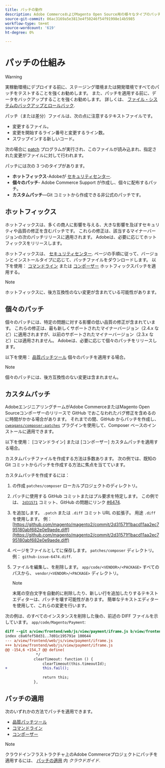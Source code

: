 ```yaml
---
title: パッチの動作
description: Adobe CommerceおよびMagento Open Source用の様々なタイプのパッチとその動作について説明します。
source-git-commit: 06ac3169a5e3813e4f50246f54f91998e14b5985
workflow-type: tm+mt
source-wordcount: '619'
ht-degree: 0%

---
```



# パッチの仕組み

>[!WARNING]
>
>実稼動環境にデプロイする前に、ステージング環境または開発環境ですべてのパッチをテストすることを強くお勧めします。 また、パッチを適用する前に、データをバックアップすることを強くお勧めします。 詳しくは、 [ファイル・システムのバックアップとロールバック](https://devdocs.magento.com/guides/v2.4/install-gde/install/cli/install-cli-backup.html).

パッチ（または差分）ファイルは、次の点に注意するテキストファイルです。

- 変更するファイル。
- 変更を開始するライン番号と変更するライン数。
- スワップインする新しいコード。

次の場合に [patch](https://en.wikipedia.org/wiki/Patch_(Unix)) プログラムが実行され、このファイルが読み込まれ、指定された変更がファイルに対して行われます。

パッチには次の 3 つのタイプがあります。

- **ホットフィックス**-Adobeが [セキュリティセンター](https://magento.com/security/patches).
- **個々のパッチ**- Adobe Commerce Support が作成し、個々に配布するパッチ。
- **カスタムパッチ**—Git コミットから作成できる非公式のパッチです。

## ホットフィックス

ホットフィックスは、多くの商人に影響を与える、大きな影響を及ぼすセキュリティや品質の修正を含むパッチです。 これらの修正は、該当するマイナーバージョンの次のパッチリリースに適用されます。 Adobeは、必要に応じてホットフィックスをリリースします。

ホットフィックスは、 [セキュリティセンター](https://magento.com/security/patches). ページの手順に従って、バージョンとインストールタイプに応じて、パッチファイルをダウンロードします。 以下を使用： [コマンドライン](../patches/apply.md#) または [コンポーザー](../patches/apply.md) ホットフィックスパッチを適用する。

>[!NOTE]
>
>ホットフィックスに、後方互換性のない変更が含まれている可能性があります。

## 個々のパッチ

個々のパッチには、特定の問題に対する影響の低い品質の修正が含まれています。 これらの修正は、最も新しくサポートされたマイナーバージョン（2.4.x など）に適用されますが、以前のサポートされたマイナーバージョン（2.3.x など）には適用されません。 Adobeは、必要に応じて個々のパッチをリリースします。

以下を使用： [品質パッチツール](https://devdocs.magento.com/quality-patches/tool.html) 個々のパッチを適用する場合。

>[!NOTE]
>
>個々のパッチには、後方互換性のない変更は含まれません。

## カスタムパッチ

AdobeエンジニアリングチームがAdobe CommerceまたはMagento Open Sourceコンポーザーのリリースで GitHub でおこなわれたバグ修正を含めるのに時間がかかる場合があります。 それまでの間、GitHub からパッチを作成し、 [`cweagans/composer-patches`](https://github.com/cweagans/composer-patches/) プラグインを使用して、Composer ベースのインストールに適用できます。

以下を使用： [コマンドライン] または [コンポーザー] カスタムパッチを適用する場合。

カスタムパッチファイルを作成する方法は多数あります。 次の例では、既知の Git コミットからパッチを作成する方法に焦点を当てています。

カスタムパッチを作成するには：

1. の作成 `patches/composer` ローカルプロジェクトのディレクトリ。
1. パッチに使用する GitHub コミットまたはプル要求を特定します。 この例では、 [`2d31571`](https://github.com/magento/magento2/commit/2d31571f1bacd11aa2ec795180abf682e0e9aede) コミット、GitHub の問題にリンク [#6474](https://github.com/magento/magento2/issues/6474).
1. を追加します。 `.patch` または `.diff` コミット URL の拡張子。 用途 `.diff` を使用します。 例： [https://github.com/magento/magento2/commit/2d31571f1bacd11aa2ec795180abf682e0e9aede.diff](https://github.com/magento/magento2/commit/2d31571f1bacd11aa2ec795180abf682e0e9aede.diff)
1. ページをファイルとしてに保存します。 `patches/composer` ディレクトリ。 例： `github-issue-6474.diff`.
1. ファイルを編集し、を削除します。 `app/code/<VENDOR>/<PACKAGE>` すべてのパスから、 `vendor/<VENDOR>/<PACKAGE>` ディレクトリ。

   >[!NOTE]
   >
   >末尾の空白文字を自動的に削除したり、新しい行を追加したりするテキストエディターは、パッチを壊す可能性があります。 簡単なテキストエディターを使用して、これらの変更を行います。

次の例は、のすべてのインスタンスを削除した後の、前述の DIFF ファイルを示しています。 `app/code/Magento/Payment`:

```diff
diff --git a/view/frontend/web/js/view/payment/iframe.js b/view/frontend/web/js/view/payment/iframe.js
index c8a6fef58d31..7d01c195791e 100644
--- a/view/frontend/web/js/view/payment/iframe.js
+++ b/view/frontend/web/js/view/payment/iframe.js
@@ -154,6 +154,7 @@ define(
              */
             clearTimeout: function () {
                 clearTimeout(this.timeoutId);
+                this.fail();
 
                 return this;
             },
```

## パッチの適用

次のいずれかの方法でパッチを適用できます。

- [品質パッチツール](https://devdocs.magento.com/quality-patches/tool.html)
- [コマンドライン](/help/upgrade/patches/apply.md#command-line)
- [コンポーザー](/help/upgrade/patches/apply.md#composer)

>[!NOTE]
>
>クラウドインフラストラクチャ上のAdobe Commerceプロジェクトにパッチを適用するには、 [パッチの適用](https://devdocs.magento.com/cloud/project/project-patch.html) 内 _クラウドガイド_.

